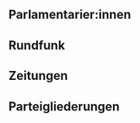

Parlamentarier:innen
--------------------


Rundfunk
--------

Zeitungen
---------


Parteigliederungen
-------------
